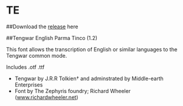 # TE

##Download the [release](https://github.com/kw1c-vanderSandeThieu/TE/releases/download/ParmaTinco/Tengwar.English.rar) here

##Tengwar English Parma Tinco (1.2)

This font allows the transcription of English or similar languages to the Tengwar common mode.

Includes .otf .ttf

- Tengwar by J.R.R Tolkien† and adminstrated by Middle-earth Enterprises
- Font by The Zephyris foundry; Richard Wheeler (www.richardwheeler.net)

